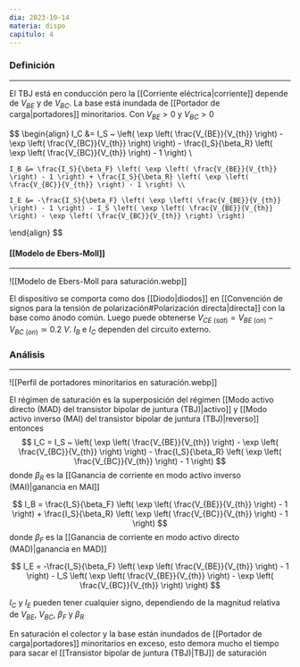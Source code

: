 ```yaml
---
dia: 2023-10-14
materia: dispo
capitulo: 4
---
```

### Definición
---
El TBJ está en conducción pero la [[Corriente eléctrica|corriente]] depende de $V_{BE}$ y de $V_{BC}$. La base está inundada de [[Portador de carga|portadores]] minoritarios. Con $V_{BE} > 0$ y $V_{BC} > 0$

$$  \begin{align} 
	I_C &= I_S ~ \left( \exp \left( \frac{V_{BE}}{V_{th}} \right) - \exp \left( \frac{V_{BC}}{V_{th}} \right) \right) - \frac{I_S}{\beta_R} \left( \exp \left( \frac{V_{BC}}{V_{th}} \right) - 1 \right) \\
	
	I_B &= \frac{I_S}{\beta_F} \left( \exp \left( \frac{V_{BE}}{V_{th}} \right) - 1 \right) + \frac{I_S}{\beta_R} \left( \exp \left( \frac{V_{BC}}{V_{th}} \right) - 1 \right) \\
	
	I_E &= -\frac{I_S}{\beta_F} \left( \exp \left( \frac{V_{BE}}{V_{th}} \right) - 1 \right) - I_S \left( \exp \left( \frac{V_{BE}}{V_{th}} \right) - \exp \left( \frac{V_{BC}}{V_{th}} \right) \right)
\end{align}  $$

#### [[Modelo de Ebers-Moll]]
---
![[Modelo de Ebers-Moll para saturación.webp]]

El dispositivo se comporta como dos [[Diodo|diodos]] en [[Convención de signos para la tensión de polarización#Polarización directa|directa]] con la base como ánodo común. Luego puede obtenerse $V_{CE ~ (sat)} = V_{BE ~ (on)} - V_{BC ~ (on)} \simeq 0.2~V$. $I_B$ e $I_C$ dependen del circuito externo.

### Análisis
---
![[Perfil de portadores minoritarios en saturación.webp]]

El régimen de saturación es la superposición del régimen [[Modo activo directo (MAD) del transistor bipolar de juntura (TBJ)|activo]] y [[Modo activo inverso (MAI) del transistor bipolar de juntura (TBJ)|reverso]] entonces $$ I_C = I_S ~ \left( \exp \left( \frac{V_{BE}}{V_{th}} \right) - \exp \left( \frac{V_{BC}}{V_{th}} \right) \right) - \frac{I_S}{\beta_R} \left( \exp \left( \frac{V_{BC}}{V_{th}} \right) - 1 \right) $$ donde $\beta_R$ es la [[Ganancia de corriente en modo activo inverso (MAI)|ganancia en MAI]]

$$ I_B = \frac{I_S}{\beta_F} \left( \exp \left( \frac{V_{BE}}{V_{th}} \right) - 1 \right) + \frac{I_S}{\beta_R} \left( \exp \left( \frac{V_{BC}}{V_{th}} \right) - 1 \right) $$ donde $\beta_F$ es la [[Ganancia de corriente en modo activo directo (MAD)|ganancia en MAD]]

$$ I_E = -\frac{I_S}{\beta_F} \left( \exp \left( \frac{V_{BE}}{V_{th}} \right) - 1 \right) - I_S \left( \exp \left( \frac{V_{BE}}{V_{th}} \right) - \exp \left( \frac{V_{BC}}{V_{th}} \right) \right) $$

$I_C$ y $I_E$ pueden tener cualquier signo, dependiendo de la magnitud relativa de $V_{BE}$, $V_{BC}$, $\beta_F$ y $\beta_R$

En saturación el colector y la base están inundados de [[Portador de carga|portadores]] minoritarios en exceso, esto demora mucho el tiempo para sacar el [[Transistor bipolar de juntura (TBJ)|TBJ]] de saturación